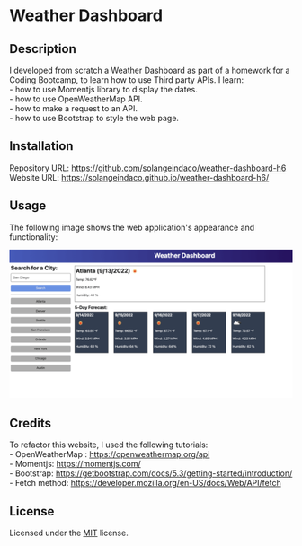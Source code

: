 # Weather Dashboard

## Description

I developed from scratch a Weather Dashboard as part of a homework for a Coding Bootcamp, to learn how to use Third party APIs.
I learn:     
    - how to use Momentjs library to display the dates.          
    - how to use OpenWeatherMap API.     
    - how to make a request to an API.      
    - how to use Bootstrap to style the web page.   

## Installation

Repository URL: https://github.com/solangeindaco/weather-dashboard-h6  
Website URL:  https://solangeindaco.github.io/weather-dashboard-h6/

## Usage

The following image shows the web application's appearance and functionality:

![The weather app includes a search option, a list of cities, and a five-day forecast and current weather conditions for Atlanta.](./assets/06-server-side-apis-homework-demo.png)


## Credits

To refactor this website, I used the following tutorials:  
    - OpenWeatherMap : https://openweathermap.org/api                      
    - Momentjs: https://momentjs.com/      
    - Bootstrap: https://getbootstrap.com/docs/5.3/getting-started/introduction/   
    - Fetch method: https://developer.mozilla.org/en-US/docs/Web/API/fetch        

## License

Licensed under the [MIT](LICENSE) license.


